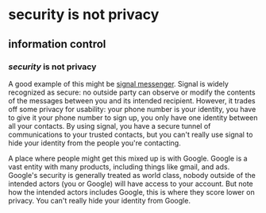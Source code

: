 # security is not privacy

## information control

### _security_ is not privacy

A good example of this might be [signal messenger](https://signal.org/).
Signal is widely recognized as secure:
no outside party can observe or modify the contents of the messages
between you and its intended recipient.
However, it trades off some privacy for usability:
your phone number is your identity,
you have to give it your phone number to sign up,
you only have one identity between all your contacts.
By using signal, 
you have a secure tunnel of communications to your trusted contacts,
but you can't really use signal to hide your identity
from the people you're contacting.

A place where people might get this mixed up is with Google.
Google is a vast entity with many products,
including things like gmail, and ads.
Google's security is generally treated as world class,
nobody outside of the intended actors (you or Google) will have access to your account.
But note how the intended actors includes Google,
this is where they score lower on privacy.
You can't really hide your identity from Google.
